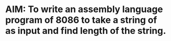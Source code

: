 # AIM: To write an assembly language program of 8086 to take a string of as input and find length of the string. 
